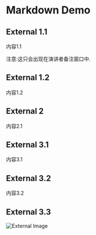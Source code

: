 # Markdown Demo

## External 1.1

内容1.1

注意:这只会出现在演讲者备注窗口中.

## External 1.2

内容1.2

## External 2

内容2.1

## External 3.1

内容3.1

## External 3.2

内容3.2

## External 3.3

![External Image](https://s3.amazonaws.com/static.slid.es/logo/v2/slides-symbol-512x512.png)
